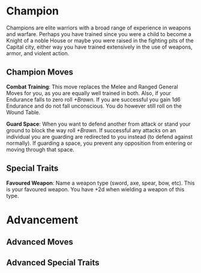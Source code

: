 # Champion
Champions are elite warriors with a broad range of experience in weapons and warfare. Perhaps you have trained since you were a child to become a Knight of a noble House or maybe you were raised in the fighting pits of the Capital city, either way you have trained extensively in the use of weapons, armor, and violent action.

## Champion Moves
**Combat Training**: This move replaces the Melee and Ranged General Moves for you, as you are equally well trained in both. Also, if your Endurance falls to zero roll *+Brawn*. If you are successful you gain 1d6 Endurance and do not fall unconscious. You do however still roll on the Wound Table.

**Guard Space**: When you want to defend another from attack or stand your ground to block the way roll *+Brawn*. If successful any attacks on an individual you are guarding are redirected to you instead (to defend against normally). If guarding a space, you prevent any opposition from entering or moving through that space.

## Special Traits
**Favoured Weapon**: Name a weapon type (sword, axe, spear, bow, etc). This is your favoured weapon. You have +2d when wielding a weapon of this type.

# Advancement
## Advanced Moves

## Advanced Special Traits
